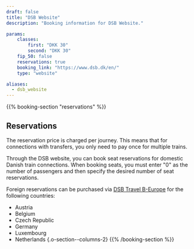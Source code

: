 ```yaml
---
draft: false
title: "DSB Website"
description: "Booking information for DSB Website."

params:
    classes:
        first: "DKK 30"
        second: "DKK 30"
    fip_50: false
    reservations: true
    booking_link: "https://www.dsb.dk/en/"
    type: "website"

aliases:
  - dsb_website
---
```


{{% booking-section "reservations" %}}
## Reservations

The reservation price is charged per journey. This means that for connections with transfers, you only need to pay once for multiple trains.

Through the DSB website, you can book seat reservations for domestic Danish train connections. When booking seats, you must enter "0" as the number of passengers and then specify the desired number of seat reservations.

Foreign reservations can be purchased via [DSB Travel B-Europe](https://travel.b-europe.com/dsb-rail/en/reservation-only) for the following countries:

- Austria
- Belgium
- Czech Republic
- Germany
- Luxembourg
- Netherlands
{.o-section--columns-2}
{{% /booking-section %}}
